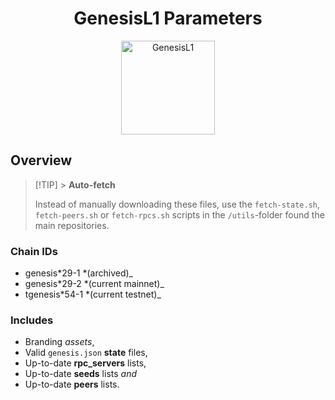 <h1 align="center">
  GenesisL1 Parameters
</h1>

<p align="center">
  <img src="https://github.com/zenodeapp/genesisL1/assets/108588903/be368fa2-a154-48a6-b04b-8eb452b02033" alt="GenesisL1" width="150" height="150"/>
</p>

## Overview

> [!TIP] > **Auto-fetch**
>
> Instead of manually downloading these files, use the `fetch-state.sh`, `fetch-peers.sh` or `fetch-rpcs.sh` scripts in the `/utils`-folder found the main repositories.

### Chain IDs

- genesis*29-1 *(archived)\_
- genesis*29-2 *(current mainnet)\_
- tgenesis*54-1 *(current testnet)\_

### Includes

- Branding _assets_,
- Valid `genesis.json` **state** files,
- Up-to-date **rpc_servers** lists,
- Up-to-date **seeds** lists _and_
- Up-to-date **peers** lists.
